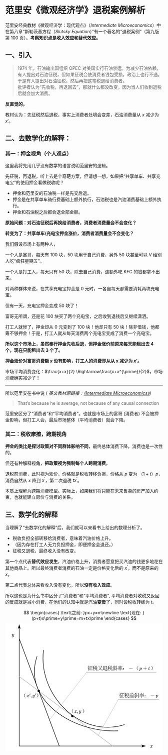 # 范里安《微观经济学》退税案例解析




范里安经典教材《微观经济学：现代观点》（_Intermediate Microeconomics_）中在第八章“斯勒茨基方程（_Slutsky Equation_）”有一个著名的“退税案例”（第九版第 100 页）。**考察知识点是收入效应和替代效应。**

## **一、引入**

> 1974 年，石油输出国组织 OPEC 对美国实行石油禁运。为减少石油依赖，有人提出对石油征税，但如果征税会使消费者钱包受损，政治上也行不通。于是有人提出对石油征税，然后再把这笔税退给消费者。  
> 批评者认为“先收税，再退回去”，那就什么都没改变，因为当人们收到退税后就会加大消费。

**反直觉的，**

教材认为：先征税然后退税，事实上消费者处境会变差，石油消费量从 $x$ 减少为 $x\prime$。

## **二、去数学化的解释：**

### **其一：押金视角（个人观点）**

这里我将先用几乎没有数学的语言说明范里安的逻辑。

先征税，再退税，听上去是个奇葩方案，但请想一想，如果把“共享单车、共享充电宝”的使用押金看做税收呢？

-   押金和范里安的石油税一样是先交后退。
-   押金是在共享单车骑行费基础上额外执行，石油税也是汽油消费基础上额外执行。
-   押金和石油税之后都会退全部金额。

**原始问题：对石油征税后再换给消费者，消费者消费量会不会变化？**

**转变为了：共享单车\\充电宝押金涨价，消费者消费量会不会变化？**

我们假设市场上有两种人，

一个人是富哥，每天有 100 块，50 块用于自己消费，另外 50 块甚至可以 V 给别人吃“疯狂星期五”。

一个人是打工人，每天只有 50 块，除去自己消费，连额外吃 KFC 的钱都拿不出来。

对两种群体来说，在共享充电宝押金是 0 元时，一各自每天都需要消耗两块充电宝。

但有一天，充电宝押金变成 50 块了！

富哥无所谓，还是花 100 块买了两个充电宝，之后收到退钱后又继续潇洒。

打工人就惨了，押金却从 0 元变到了 100 块！他却只有 50 块！除非借钱，他都筹不够押金！于是，打工人就从每天消费两个充电宝变成了消费一个充电宝。

**所以这个市场上，虽然奉行押金先收后退，但押金涨价前原来每天能租出去 4 个，现在只能租出去 3 个了。**

**押金涨价对富哥消费额 $x$ 没有影响，打工人的消费却从从 x 减少为 $x\prime$。**

市场平均消费变化：$\frac{x+x}{2} \Rightarrow\frac{x+x^{\prime}}{2}$，市场消费确实减少了！

* * *

所以范里安在书中说 ( _英文教材原链接：[《Intermediate Microeconomics》](http://candrafajriananda.lecture.ub.ac.id/files/2017/09/e-books-MICRO-INTERMDEDIATE-ed9-VARIAN.pdf))_

> That’s because he is average, not because of any causal connection

范里安区分了“消费者”和“平均消费者”。也就是市场上的富哥 (消费者) 不会被押金影响，但打工人会，最后市场整体（平均消费者）就会下降。

### 其二：税收摩擦，跨期视角

**押金的类比是探讨政策对不同群体影响不同**，最终总体消费下降，消费也是一次性的。

但还有种解释视角，**把政策视为强制每个人跨期消费**。

退税前消费，此时视为涨价，价格就是税收转移负担，价格从 $p$ 变为 $（1+t）p$，消费自然从 $x$ 降到 $x^\prime$，第二次退税 $tx^\prime$。

本质上理解为跨期消费模型。实际上，如果我们将只能在未来售卖的房产加入约束，也就能建立房价与消费的关系。

## **三、数学化的解释**

当理解了“去数学化的解释”后，我们就可以来看书上给出的数理分析了。

-   税收负担全部转移给消费者，意味着汽油价格上升。
-   （因为存在打工人无力负担押金，即便押金会退还。）
-   征税又退税，最终收入没有改变。

第一个点代表**替代效应发生**，汽油价格上升，消费者愿意把买汽油的钱更多地花在其他商品上。所以最终消费者消费的石油一定是价格变化后的 $x^\prime$，而不是原来的 $x$。

第二点代表总体来看收入没有变化，所以**没有收入效应**。

所以这也是为什么书中区分了“消费者”和“平均消费者”, 平均消费者对收税又返回的反应就是减小消费，在他们的认知中就是汽油**变贵**了，同时设税收转嫁为 $t$。

$$
\begin{cases} \text{之前:   }px+y=m\newline \text{现在:   }(p+t)x\prime+y\prime=m+tx\prime \end{cases}
$$
![示意图](/img/范里安《微观经济学》退税案例解析.zh-cn-20240523101844324.webp)

